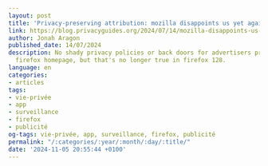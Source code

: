 ```yaml
---
layout: post
title: 'Privacy-preserving attribution: mozilla disappoints us yet again'
link: https://blog.privacyguides.org/2024/07/14/mozilla-disappoints-us-yet-again-2/
author: Jonah Aragon
published_date: 14/07/2024
description: No shady privacy policies or back doors for advertisers proclaims the
  firefox homepage, but that's no longer true in firefox 128.
language: en
categories:
- articles
tags:
- vie-privée
- app
- surveillance
- firefox
- publicité
og-tags: vie-privée, app, surveillance, firefox, publicité
permalink: "/:categories/:year/:month/:day/:title/"
date: '2024-11-05 20:55:44 +0100'
---
```


